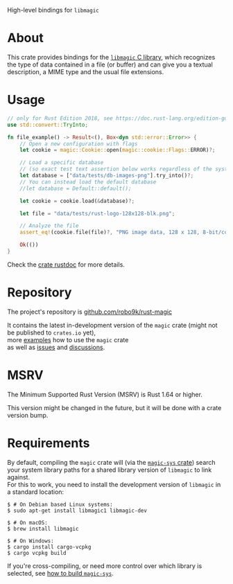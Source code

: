 
[//]: # (This is the README for the `magic` crate only)

[//]: # (The whole project has docs in https://github.com/robo9k/rust-magic )

High-level bindings for `libmagic`

# About

This crate provides bindings for the [`libmagic` C library]((https://www.darwinsys.com/file/)),
which recognizes the type of data contained in a file (or buffer) and can give you
a textual description, a MIME type and the usual file extensions.

# Usage

```rust
// only for Rust Edition 2018, see https://doc.rust-lang.org/edition-guide/rust-2021/prelude.html
use std::convert::TryInto;

fn file_example() -> Result<(), Box<dyn std::error::Error>> {
    // Open a new configuration with flags
    let cookie = magic::Cookie::open(magic::cookie::Flags::ERROR)?;

    // Load a specific database
    // (so exact test text assertion below works regardless of the system's default database version)
    let database = ["data/tests/db-images-png"].try_into()?;
    // You can instead load the default database
    //let database = Default::default();

    let cookie = cookie.load(&database)?;

    let file = "data/tests/rust-logo-128x128-blk.png";

    // Analyze the file
    assert_eq!(cookie.file(file)?, "PNG image data, 128 x 128, 8-bit/color RGBA, non-interlaced");

    Ok(())
}
```

Check the [crate rustdoc](https://docs.rs/magic) for more details.

# Repository

The project's repository is [github.com/robo9k/rust-magic](https://github.com/robo9k/rust-magic)

It contains the latest in-development version of the `magic` crate (might not be published to `crates.io` yet),  
more [examples](https://github.com/robo9k/rust-magic/tree/main/examples) how to use the `magic` crate  
as well as [issues](https://github.com/robo9k/rust-magic/issues)
and [discussions](https://github.com/robo9k/rust-magic/discussions).

# MSRV

The Minimum Supported Rust Version (MSRV) is Rust 1.64 or higher.

This version might be changed in the future, but it will be done with a crate version bump.

# Requirements

By default, compiling the `magic` crate will (via the [`magic-sys` crate](https://crates.io/crates/magic-sys))
search your system library paths for a shared library version of `libmagic` to link against.  
For this to work, you need to install the development version of `libmagic` in a standard location:
```shell
$ # On Debian based Linux systems:
$ sudo apt-get install libmagic1 libmagic-dev

$ # On macOS:
$ brew install libmagic

$ # On Windows:
$ cargo install cargo-vcpkg
$ cargo vcpkg build
```

If you're cross-compiling, or need more control over which library is selected,
see [how to build `magic-sys`](https://crates.io/crates/magic-sys#building).
